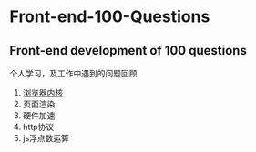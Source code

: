 # Front-end-100-Questions
## Front-end development of 100 questions   
个人学习，及工作中遇到的问题回顾

1. [浏览器内核](https://github.com/Mrzhangqc/Front-end-100-Questions/issues/1)
2. 页面渲染
3. 硬件加速
4. http协议
5. js浮点数运算
